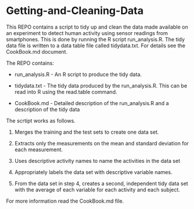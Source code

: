 # Getting-and-Cleaning-Data

This REPO contains a script to tidy up and clean the data made available
on an experiment to detect human activity using sensor readings from smartphones.
This is done by running the R script run_analysis.R.
The tidy data file is written to a data table file called tidydata.txt. For details see the CookBook.md document.

The REPO contains:


- run_analysis.R - An R script to produce the tidy data.

- tidydata.txt - The tidy data produced by the run_analysis.R. This can be read into R using the read.table command.

- CookBook.md - Detailed description of the run_analysis.R and 
a description of the tidy data



The scrtipt works as follows.

1. Merges the training and the test sets to create one data set.

2. Extracts only the measurements on the mean and standard deviation for each measurement.

3. Uses descriptive activity names to name the activities in the data set

4. Appropriately labels the data set with descriptive variable names.

5. From the data set in step 4, creates a second, independent tidy data set with the average of each variable for each activity and each subject.


For more information read the CookBook.md file.
